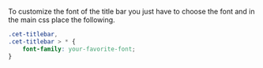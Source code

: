 To customize the font of the title bar you just have to choose the font and in the main css place the following.

```css
.cet-titlebar,
.cet-titlebar > * {
    font-family: your-favorite-font;
}
```